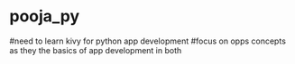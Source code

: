 # pooja_py
#need to learn kivy for python app development 
#focus on opps concepts as they the basics of app development in both

